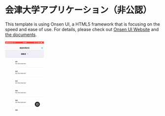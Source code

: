 # 会津大学アプリケーション（非公認）

This template is using Onsen UI, a HTML5 framework that is focusing on the speed and ease of use.
For details, please check out [Onsen UI Website](http://onsenui.io) and [the documents](http://onsenui.io/v2/).

![デモ](https://github.com/M01tyan/U-Aizu/blob/master/www/demo.gif)
